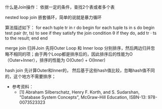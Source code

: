 什么是Join操作： 依据一定的条件，查找2个表或者多个表

nested loop join
嵌套循环，简单的说就是暴力循环

算法描述如下：
    for each tuple tr in r do begin
        for each tuple ts in s do begin
            test pair (tr, ts) to see if they satisfy the join condition θ
            if they do, add tr ⋅ ts to the result;
        end
    end

merge join
归并Join
先将Outer Loop 和 Inner loop 分别排序，然后两边归并忽略不相同的项；由于两个Loop都是排序后的，因此排序后的性能为O（Outer+Inner），排序的性能为 O(Outer) + O(Inner)

hash join
先计算Outer和Inner的， 然后基于这些hash值比较，忽略hash值不同的，这个地方不需要排序；


* 参考资料：
  - [1] Abraham Silberschatz, Henry F. Korth, and S. Sudarshan, "Database System Concepts", McGraw-Hill Education, ISBN-13: 978-0073523323